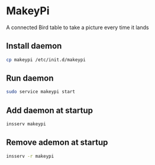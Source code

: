 # MakeyPi
A connected Bird table to take a picture every time it lands

## Install daemon

```bash
cp makeypi /etc/init.d/makeypi
```
## Run daemon

```bash
sudo service makeypi start
```

## Add daemon at startup

```bash
insserv makeypi
```

## Remove ademon at startup

```bash
insserv -r makeypi
```